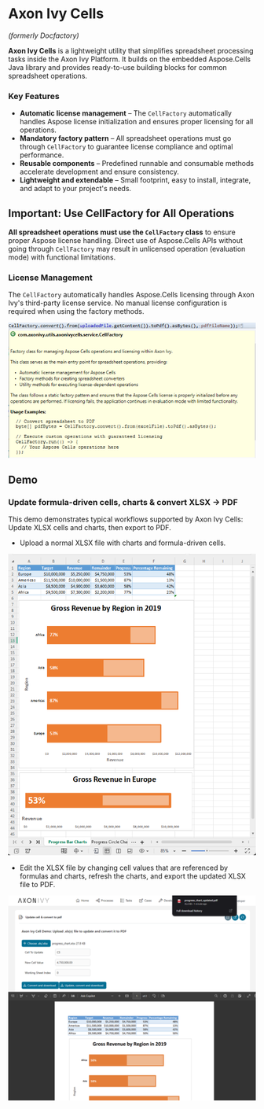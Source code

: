 # Axon Ivy Cells
*(formerly Docfactory)*

**Axon Ivy Cells** is a lightweight utility that simplifies spreadsheet processing tasks inside the Axon Ivy Platform. It builds on the embedded Aspose.Cells Java library and provides ready-to-use building blocks for common spreadsheet operations.

### Key Features
- **Automatic license management** – The `CellFactory` automatically handles Aspose license initialization and ensures proper licensing for all operations.
- **Mandatory factory pattern** – All spreadsheet operations must go through `CellFactory` to guarantee license compliance and optimal performance.
- **Reusable components** – Predefined runnable and consumable methods accelerate development and ensure consistency.
- **Lightweight and extendable** – Small footprint, easy to install, integrate, and adapt to your project's needs.

## Important: Use CellFactory for All Operations
**All spreadsheet operations must use the `CellFactory` class** to ensure proper Aspose license handling. Direct use of Aspose.Cells APIs without going through `CellFactory` may result in unlicensed operation (evaluation mode) with functional limitations.

### License Management
The `CellFactory` automatically handles Aspose.Cells licensing through Axon Ivy's third-party license service. No manual license configuration is required when using the factory methods.

![CellFactory Class Diagram](images/cell-factory.png)

## Demo
### Update formula-driven cells, charts & convert XLSX → PDF
This demo demonstrates typical workflows supported by Axon Ivy Cells: Update XLSX cells and charts, then export to PDF.

- Upload a normal XLSX file with charts and formula-driven cells.

![XLSX file](images/xlsx.png)

- Edit the XLSX file by changing cell values that are referenced by formulas and charts, refresh the charts, and export the updated XLSX file to PDF.

![Updated Cell](images/updated-cell.png)
